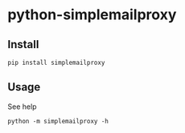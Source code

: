 # python-simplemailproxy

## Install

```
pip install simplemailproxy
```

## Usage

See help

```
python -m simplemailproxy -h
```
